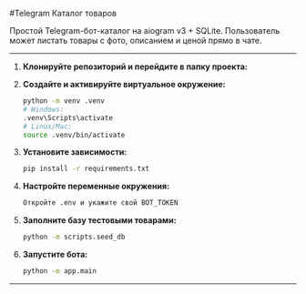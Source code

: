 #Telegram Каталог товаров

Простой Telegram-бот-каталог на aiogram v3 + SQLite.
Пользователь может листать товары с фото, описанием и ценой прямо в чате.

---

1. **Клонируйте репозиторий и перейдите в папку проекта:**

2. **Создайте и активируйте виртуальное окружение:**
   ```bash
   python -m venv .venv
   # Windows:
   .venv\Scripts\activate
   # Linux/Mac:
   source .venv/bin/activate
   ```
3. **Установите зависимости:**
   ```bash
   pip install -r requirements.txt
   ```
4. **Настройте переменные окружения:**
   ```bash
   Откройте .env и укажите свой BOT_TOKEN
   ```

5. **Заполните базу тестовыми товарами:**
   ```bash
   python -m scripts.seed_db
   ```

6. **Запустите бота:**
   ```bash
   python -m app.main
   ```
---
